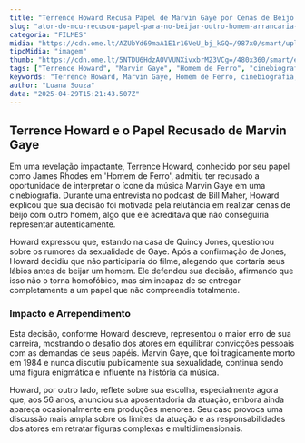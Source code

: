 ```yaml
---
title: "Terrence Howard Recusa Papel de Marvin Gaye por Cenas de Beijo com Homens: Um Erro de Carreira"
slug: "ator-do-mcu-recusou-papel-para-no-beijar-outro-homem-arrancaria-meus-lbios"
categoria: "FILMES"
midia: "https://cdn.ome.lt/AZUbYd69maA1E1r16VeU_bj_kGQ=/987x0/smart/uploads/conteudo/fotos/OMELETE_CAPA_-_2025-04-29T114834.684.png"
tipoMidia: "imagem"
thumb: "https://cdn.ome.lt/5NTDU6HdzAOVVUNXivxbrM23VCg=/480x360/smart/extras/conteudos/omelete_THUMB_-_2025-04-29T114823.127.png"
tags: ["Terrence Howard", "Marvin Gaye", "Homem de Ferro", "cinebiografia", "atuação", "cinema"]
keywords: "Terrence Howard, Marvin Gaye, Homem de Ferro, cinebiografia, atuação, cinema"
author: "Luana Souza"
data: "2025-04-29T15:21:43.507Z"
---
```


## Terrence Howard e o Papel Recusado de Marvin Gaye

Em uma revelação impactante, Terrence Howard, conhecido por seu papel como James Rhodes em 'Homem de Ferro', admitiu ter recusado a oportunidade de interpretar o ícone da música Marvin Gaye em uma cinebiografia. Durante uma entrevista no podcast de Bill Maher, Howard explicou que sua decisão foi motivada pela relutância em realizar cenas de beijo com outro homem, algo que ele acreditava que não conseguiria representar autenticamente.

Howard expressou que, estando na casa de Quincy Jones, questionou sobre os rumores da sexualidade de Gaye. Após a confirmação de Jones, Howard decidiu que não participaria do filme, alegando que cortaria seus lábios antes de beijar um homem. Ele defendeu sua decisão, afirmando que isso não o torna homofóbico, mas sim incapaz de se entregar completamente a um papel que não compreendia totalmente.

### Impacto e Arrependimento

Esta decisão, conforme Howard descreve, representou o maior erro de sua carreira, mostrando o desafio dos atores em equilibrar convicções pessoais com as demandas de seus papéis. Marvin Gaye, que foi tragicamente morto em 1984 e nunca discutiu publicamente sua sexualidade, continua sendo uma figura enigmática e influente na história da música.

Howard, por outro lado, reflete sobre sua escolha, especialmente agora que, aos 56 anos, anunciou sua aposentadoria da atuação, embora ainda apareça ocasionalmente em produções menores. Seu caso provoca uma discussão mais ampla sobre os limites da atuação e as responsabilidades dos atores em retratar figuras complexas e multidimensionais.